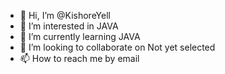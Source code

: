 - 👋 Hi, I’m @KishoreYell
- 👀 I’m interested in JAVA
- 🌱 I’m currently learning JAVA
- 💞️ I’m looking to collaborate on Not yet selected
- 📫 How to reach me by email

<!---
KishoreYell/KishoreYell is a ✨ special ✨ repository because its `README.md` (this file) appears on your GitHub profile.
You can click the Preview link to take a look at your changes.
--->
